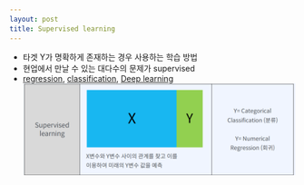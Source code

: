 ```yaml
---
layout: post
title: Supervised learning
---
```


- 타겟 Y가 명확하게 존재하는 경우 사용하는 학습 방법 
- 현업에서 만날 수 있는 대다수의 문제가 supervised 
- [regression](https://code7ssage.github.io/regression/), [classification](https://code7ssage.github.io/classification/), [Deep learning](https://code7ssage.github.io/Deep-learning/)
    ![image](https://github.com/code7ssage/code7ssage.github.io/blob/master/assets/attached%20file/Pasted%20image%2020240103140356.png?raw=true)